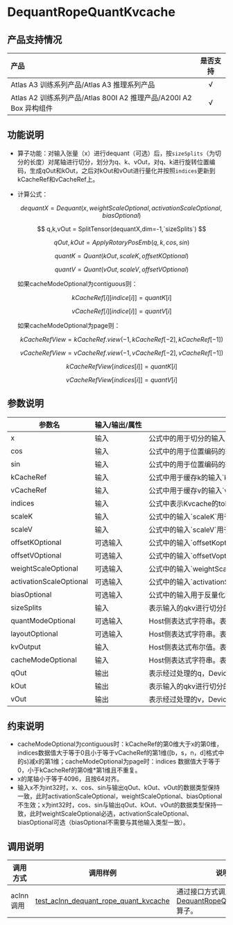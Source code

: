 # DequantRopeQuantKvcache

## 产品支持情况

|产品             |  是否支持  |
|:-------------------------|:----------:|
|  <term>Atlas A3 训练系列产品/Atlas A3 推理系列产品</term>   |     √    |
|  <term>Atlas A2 训练系列产品/Atlas 800I A2 推理产品/A200I A2 Box 异构组件</term>     |     √    |

## 功能说明

- 算子功能：对输入张量（x）进行dequant（可选）后，按`sizeSplits`（为切分的长度）对尾轴进行切分，划分为q、k、vOut，对q、k进行旋转位置编码，生成qOut和kOut，之后对kOut和vOut进行量化并按照`indices`更新到kCacheRef和vCacheRef上。

- 计算公式：
  
  $$
  dequantX = Dequant(x,weightScaleOptional,activationScaleOptional,biasOptional)
  $$
  
  $$
  q,k,vOut = SplitTensor(dequantX,dim=-1,`sizeSplits`)
  $$
  
  $$
  qOut,kOut = ApplyRotaryPosEmb(q,k,cos,sin)
  $$
  
  $$
  quantK = Quant(kOut,scaleK,offsetKOptional)
  $$
  
  $$
  quantV = Quant(vOut,scaleV,offsetVOptional)
  $$
  
  如果cacheModeOptional为contiguous则：
  
  $$
  kCacheRef[i][indice[i]]=quantK[i]
  $$
  
  $$
  vCacheRef[i][indice[i]]=quantV[i]
  $$
  
  如果cacheModeOptional为page则：
  
  $$
  kCacheRefView=kCacheRef.view(-1,kCacheRef[-2],kCacheRef[-1])
  $$
  
  $$
  vCacheRefView=vCacheRef.view(-1,vCacheRef[-2],vCacheRef[-1])
  $$
  
  $$
  kCacheRefView[indices[i]]=quantK[i]
  $$
  
  $$
  vCacheRefView[indices[i]]=quantV[i]
  $$
## 参数说明

<table style="table-layout: auto; width: 100%">
  <thead>
    <tr>
      <th style="white-space: nowrap">参数名</th>
      <th style="white-space: nowrap">输入/输出/属性</th>
      <th style="white-space: nowrap">描述</th>
      <th style="white-space: nowrap">数据类型</th>
      <th style="white-space: nowrap">数据格式</th>
    </tr></thead>
  <tbody>
    <tr>
      <td style="white-space: nowrap">x</td>
      <td style="white-space: nowrap">输入</td>
      <td style="white-space: nowrap">公式中的用于切分的输入`x`，Device侧的aclTensor。</td>
      <td style="white-space: nowrap">FLOAT16、INT32、BFLOAT16</td>
      <td style="white-space: nowrap">ND</td>
    </tr>
    <tr>
      <td style="white-space: nowrap">cos</td>
      <td style="white-space: nowrap">输入</td>
      <td style="white-space: nowrap">公式中的用于位置编码的输入`cos`，Device侧的aclTensor。</td>
      <td style="white-space: nowrap">FLOAT16、BFLOAT16</td>
      <td style="white-space: nowrap">ND</td>
    </tr>
    <tr>
      <td style="white-space: nowrap">sin</td>
      <td style="white-space: nowrap">输入</td>
      <td style="white-space: nowrap">公式中的用于位置编码的输入`sin`，Device侧的aclTensor。</td>
      <td style="white-space: nowrap">BFLOAT16、FLOAT16、FLOAT32</td>
      <td style="white-space: nowrap">ND</td>
    </tr>
    <tr>
      <td style="white-space: nowrap">kCacheRef</td>
      <td style="white-space: nowrap">输入</td>
      <td style="white-space: nowrap">公式中用于缓存k的输入`kCacheRef`，Device侧的aclTensor。</td>
      <td style="white-space: nowrap">INT8</td>
      <td style="white-space: nowrap">ND</td>
    </tr>
    <tr>
      <td style="white-space: nowrap">vCacheRef</td>
      <td style="white-space: nowrap">输入</td>
      <td style="white-space: nowrap">公式中用于缓存v的输入`vCacheRef`，Device侧的aclTensor。</td>
      <td style="white-space: nowrap">INT8</td>
      <td style="white-space: nowrap">ND</td>
    </tr>
    <tr>
      <td style="white-space: nowrap">indices</td>
      <td style="white-space: nowrap">输入</td>
      <td style="white-space: nowrap">公式中表示Kvcache的token位置信息的输入`indices`。</td>
      <td style="white-space: nowrap">INT32</td>
      <td style="white-space: nowrap">ND</td>
    </tr>
    <tr>
      <td style="white-space: nowrap">scaleK</td>
      <td style="white-space: nowrap">输入</td>
      <td style="white-space: nowrap">公式中的输入`scaleK`用于量化`k`的scale因子，Device侧的aclTensor。</td>
      <td style="white-space: nowrap">FLOAT</td>
      <td style="white-space: nowrap">ND</td>
    </tr>
    <tr>
      <td style="white-space: nowrap">scaleV</td>
      <td style="white-space: nowrap">输入</td>
      <td style="white-space: nowrap">公式中的输入`scaleV`用于量化`v`的scale因子，Device侧的aclTensor。</td>
      <td style="white-space: nowrap">FLOAT</td>
      <td style="white-space: nowrap">ND</td>
    </tr>
    <tr>
      <td style="white-space: nowrap">offsetKOptional</td>
      <td style="white-space: nowrap">可选输入</td>
      <td style="white-space: nowrap">公式中的输入`offsetKoptional`用于量化k的offset因子，Device侧的aclTensor。</td>
      <td style="white-space: nowrap">FLOAT</td>
      <td style="white-space: nowrap">ND</td>
    </tr>
    <tr>
      <td style="white-space: nowrap">offsetVOptional</td>
      <td style="white-space: nowrap">可选输入</td>
      <td style="white-space: nowrap">公式中的输入`offsetVoptional`用于量化的offset因子，Device侧的aclTensor。</td>
      <td style="white-space: nowrap">FLOAT</td>
      <td style="white-space: nowrap">ND</td>
    </tr>
    <tr>
      <td style="white-space: nowrap">weightScaleOptional</td>
      <td style="white-space: nowrap">可选输入</td>
      <td style="white-space: nowrap">公式中的输入`weightScaleoptional`用于反量化的权重scale因子，Device侧的aclTensor。</td>
      <td style="white-space: nowrap">FLOAT</td>
      <td style="white-space: nowrap">ND</td>
    </tr>
    <tr>
      <td style="white-space: nowrap">activationScaleOptional</td>
      <td style="white-space: nowrap">可选输入</td>
      <td style="white-space: nowrap">公式中的输入`activationScaleOptional`用于反量化的激活scale因子，Device侧的aclTensor。</td>
      <td style="white-space: nowrap">FLOAT</td>
      <td style="white-space: nowrap">ND</td>
    </tr>
    <tr>
      <td style="white-space: nowrap">biasOptional</td>
      <td style="white-space: nowrap">可选输入</td>
      <td style="white-space: nowrap">公式中的输入用于反量化的偏置`biasOptional`，Device侧的aclTensor。</td>
      <td style="white-space: nowrap">FLOAT、FLOAT16(HALF)、INT32、BFLOAT16</td>
      <td style="white-space: nowrap">ND</td>
    </tr>
    <tr>
      <td style="white-space: nowrap">sizeSplits</td>
      <td style="white-space: nowrap">输入</td>
      <td style="white-space: nowrap">表示输入的qkv进行切分的长度。</td>
      <td style="white-space: nowrap">INT64</td>
      <td style="white-space: nowrap">-</td>
    </tr>
    <tr>
      <td style="white-space: nowrap">quantModeOptional</td>
      <td style="white-space: nowrap">可选输入</td>
      <td style="white-space: nowrap">Host侧表达式字符串。表示支持的量化类型，目前仅支持static。</td>
      <td style="white-space: nowrap">String</td>
      <td style="white-space: nowrap">-</td>
    </tr>
    <tr>
      <td style="white-space: nowrap">layoutOptional</td>
      <td style="white-space: nowrap">可选输入</td>
      <td style="white-space: nowrap">Host侧表达式字符串。表示支持的数据格式，目前仅支持BSND。</td>
      <td style="white-space: nowrap">String</td>
      <td style="white-space: nowrap">-</td>
    </tr>
    <tr>
      <td style="white-space: nowrap">kvOutput</td>
      <td style="white-space: nowrap">输入</td>
      <td style="white-space: nowrap">Host侧表达式布尔值。表示是否输出kOut和vOut。</td>
      <td style="white-space: nowrap">BOOL</td>
      <td style="white-space: nowrap">-</td>
    </tr>
    <tr>
      <td style="white-space: nowrap">cacheModeOptional</td>
      <td style="white-space: nowrap">输入</td>
      <td style="white-space: nowrap">Host侧表达式字符串。表示kCacheRef的更新方式，目前仅支持page和contiguous，默认为contiguous。</td>
      <td style="white-space: nowrap">String</td>
      <td style="white-space: nowrap">-</td>
    </tr>
    <tr>
      <td style="white-space: nowrap">qOut</td>
      <td style="white-space: nowrap">输出</td>
      <td style="white-space: nowrap">表示经过处理的q，Device侧的aclTensor。</td>
      <td style="white-space: nowrap">FLOAT16、BFLOAT16</td>
      <td style="white-space: nowrap">ND</td>
    </tr>
    <tr>
      <td style="white-space: nowrap">kOut</td>
      <td style="white-space: nowrap">输出</td>
      <td style="white-space: nowrap">表示输入的qkv进行切分的长度。</td>
      <td style="white-space: nowrap">FLOAT16、BFLOAT16</td>
      <td style="white-space: nowrap">ND</td>
    </tr>
    <tr>
      <td style="white-space: nowrap">vOut</td>
      <td style="white-space: nowrap">输出</td>
      <td style="white-space: nowrap">表示经过处理的v，Device侧的aclTensor。</td>
      <td style="white-space: nowrap">FLOAT16、BFLOAT16</td>
      <td style="white-space: nowrap">ND</td>
    </tr>
  </tbody></table>

## 约束说明

- cacheModeOptional为contiguous时：kCacheRef的第0维大于x的第0维，indices数据值大于等于0且小于等于vCacheRef的第1维([b，s，n，d]格式中的s)减x的第1维；cacheModeOptional为page时：indices 数据值大于等于0，小于kCacheRef的第0维*第1维且不重复。
- x的尾轴小于等于4096，且按64对齐。
- 输入x不为int32时，x、cos、sin与输出qOut、kOut、vOut的数据类型保持一致，此时activationScaleOptional，weightScaleOptional、biasOptional不生效；x为int32时，cos、sin与输出qOut、kOut、vOut的数据类型保持一致，此时weightScaleOptional必选，activationScaleOptional、biasOptional可选（biasOptional不需要与其他输入类型一致）。

## 调用说明

| 调用方式      | 调用样例                 | 说明                                                         |
|--------------|-------------------------|--------------------------------------------------------------|
| aclnn调用 | [test_aclnn_dequant_rope_quant_kvcache](examples/test_aclnn_dequant_rope_quant_kvcache.cpp) | 通过接口方式调用[DequantRopeQuantKvcache](docs/aclnnDequantRopeQuantKvcache.md)算子。 |
